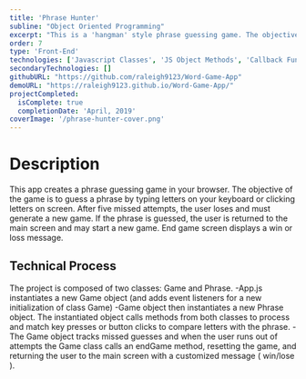 ```yaml
---
title: 'Phrase Hunter'
subline: "Object Oriented Programming"
excerpt: "This is a 'hangman' style phrase guessing game. The objective is to guess the phrase."
order: 7
type: 'Front-End'
technologies: ['Javascript Classes', 'JS Object Methods', 'Callback Functions']
secondaryTechnologies: []
githubURL: "https://github.com/raleigh9123/Word-Game-App"
demoURL: "https://raleigh9123.github.io/Word-Game-App/"
projectCompleted:
  isComplete: true
  completionDate: 'April, 2019'
coverImage: '/phrase-hunter-cover.png'
---
```

# Description
This app creates a phrase guessing game in your browser. The objective of the game is to guess a phrase by typing letters on your keyboard or clicking letters on screen. After five missed attempts, the user loses and must generate a new game. If the phrase is guessed, the user is returned to the main screen and may start a new game. End game screen displays a win or loss message.

## Technical Process
The project is composed of two classes: Game and Phrase.
-App.js instantiates a new Game object (and adds event listeners for a new initialization of class Game)
-Game object then instantiates a new Phrase object. The instantiated object calls methods from both classes to process and match key presses or button clicks to compare letters with the phrase.
-The Game object tracks missed guesses and when the user runs out of attempts the Game class calls an endGame method, resetting the game, and returning the user to the main screen with a customized message ( win/lose ).
